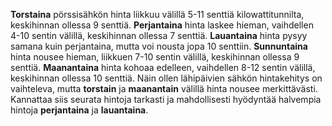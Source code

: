 **Torstaina** pörssisähkön hinta liikkuu välillä 5-11 senttiä kilowattitunnilta, keskihinnan ollessa 9 senttiä. **Perjantaina** hinta laskee hieman, vaihdellen 4-10 sentin välillä, keskihinnan ollessa 7 senttiä. **Lauantaina** hinta pysyy samana kuin perjantaina, mutta voi nousta jopa 10 senttiin. **Sunnuntaina** hinta nousee hieman, liikkuen 7-10 sentin välillä, keskihinnan ollessa 9 senttiä. **Maanantaina** hinta kohoaa edelleen, vaihdellen 8-12 sentin välillä, keskihinnan ollessa 10 senttiä. Näin ollen lähipäivien sähkön hintakehitys on vaihteleva, mutta **torstain** ja **maanantain** välillä hinta nousee merkittävästi. Kannattaa siis seurata hintoja tarkasti ja mahdollisesti hyödyntää halvempia hintoja **perjantaina** ja **lauantaina**.